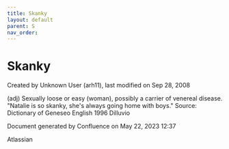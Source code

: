 ```yaml
---
title: Skanky
layout: default
parent: S
nav_order:
---
```


# Skanky

Created by  Unknown User (arh11), last modified on Sep 28, 2008

(adj) Sexually loose or easy (woman), possibly a carrier of venereal disease. &quot;Natalie is so skanky, she's always going home with boys.&quot; Source: Dictionary of Geneseo English 1996 Dilluvio

Document generated by Confluence on May 22, 2023 12:37

Atlassian
